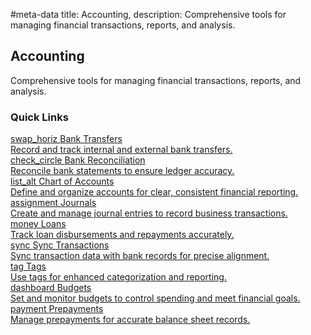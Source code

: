 #meta-data title: Accounting, description: Comprehensive tools for managing financial transactions, reports, and analysis.

## Accounting

Comprehensive tools for managing financial transactions, reports, and analysis.

### Quick Links

<div class="overview">
  <a class="overview-card" href="/docs/7-accounting/2-bank-transfers">
    <div class="overview-card-title">
      <span class="material-symbols-outlined"> swap_horiz </span>
      Bank Transfers
    </div>
    <div class="overview-card-content">
      Record and track internal and external bank transfers.
    </div>
  </a>
  <a class="overview-card" href="/docs/7-accounting/3-bank-reconciliation">
    <div class="overview-card-title">
      <span class="material-symbols-outlined"> check_circle </span>
      Bank Reconciliation
    </div>
    <div class="overview-card-content">
      Reconcile bank statements to ensure ledger accuracy.
    </div>
  </a>
  <a class="overview-card" href="/docs/7-accounting/4-chart-of-accounts">
    <div class="overview-card-title">
      <span class="material-symbols-outlined"> list_alt </span>
      Chart of Accounts
    </div>
    <div class="overview-card-content">
      Define and organize accounts for clear, consistent financial reporting.
    </div>
  </a>
  <a class="overview-card" href="/docs/7-accounting/5-journals">
    <div class="overview-card-title">
      <span class="material-symbols-outlined"> assignment </span>
      Journals
    </div>
    <div class="overview-card-content">
      Create and manage journal entries to record business transactions.
    </div>
  </a>
  <a class="overview-card" href="/docs/7-accounting/6-loans">
    <div class="overview-card-title">
      <span class="material-symbols-outlined"> money </span>
      Loans
    </div>
    <div class="overview-card-content">
      Track loan disbursements and repayments accurately.
    </div>
  </a>
  <a class="overview-card" href="/docs/7-accounting/7-sync-transactions">
    <div class="overview-card-title">
      <span class="material-symbols-outlined"> sync </span>
      Sync Transactions
    </div>
    <div class="overview-card-content">
      Sync transaction data with bank records for precise alignment.
    </div>
  </a>
  <a class="overview-card" href="/docs/7-accounting/8-tags">
    <div class="overview-card-title">
      <span class="material-symbols-outlined"> tag </span>
      Tags
    </div>
    <div class="overview-card-content">
      Use tags for enhanced categorization and reporting.
    </div>
  </a>
  <a class="overview-card" href="/docs/7-accounting/9-budgets">
    <div class="overview-card-title">
      <span class="material-symbols-outlined"> dashboard </span>
      Budgets
    </div>
    <div class="overview-card-content">
      Set and monitor budgets to control spending and meet financial goals.
    </div>
  </a>
  <a class="overview-card" href="/docs/7-accounting/10-prepayments">
    <div class="overview-card-title">
      <span class="material-symbols-outlined"> payment </span>
      Prepayments
    </div>
    <div class="overview-card-content">
      Manage prepayments for accurate balance sheet records.
    </div>
  </a>
</div>
